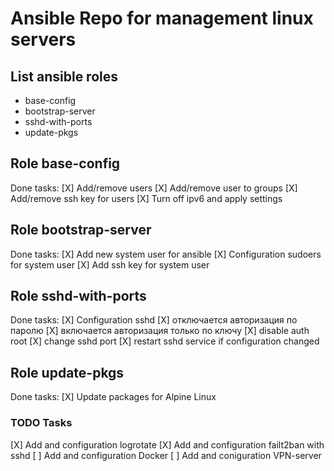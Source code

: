 # Ansible Repo for management linux servers

## List ansible roles
- base-config
- bootstrap-server
- sshd-with-ports
- update-pkgs

## Role base-config
Done tasks:
[X] Add/remove users
[X] Add/remove user to groups
[X] Add/remove ssh key for users
[X] Turn off ipv6 and apply settings


## Role bootstrap-server
Done tasks:
[X] Add new system user for ansible
[X] Configuration sudoers for system user
[X] Add ssh key for system user

## Role sshd-with-ports
Done tasks:
[X] Configuration sshd
    [X] отключается авторизация по паролю
    [X] включается авторизация только по ключу
    [X] disable auth root
    [X] change sshd port
    [X] restart sshd service if configuration changed

## Role update-pkgs
Done tasks:
[X] Update packages for Alpine Linux


### TODO Tasks
[X] Add and configuration logrotate
[X] Add and configuration failt2ban with sshd
[ ] Add and configuration Docker
[ ] Add and coniguration VPN-server
